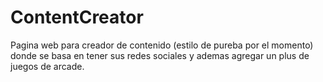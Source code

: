 # ContentCreator
Pagina web para creador de contenido (estilo de pureba por el momento) donde se basa en tener sus redes sociales y ademas agregar un plus de juegos de arcade.
